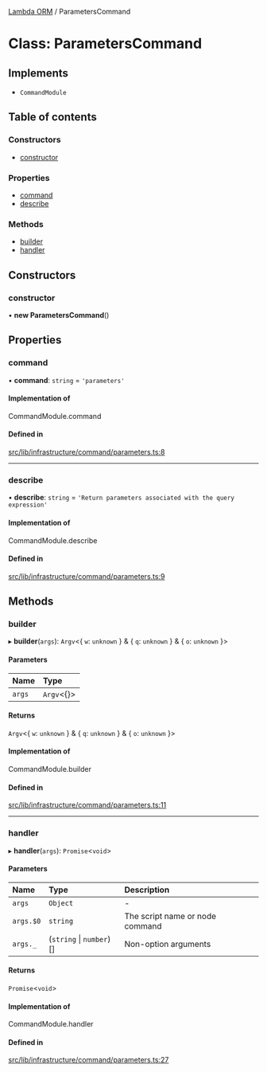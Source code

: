 [Lambda ORM](../README.md) / ParametersCommand

# Class: ParametersCommand

## Implements

- `CommandModule`

## Table of contents

### Constructors

- [constructor](ParametersCommand.md#constructor)

### Properties

- [command](ParametersCommand.md#command)
- [describe](ParametersCommand.md#describe)

### Methods

- [builder](ParametersCommand.md#builder)
- [handler](ParametersCommand.md#handler)

## Constructors

### constructor

• **new ParametersCommand**()

## Properties

### command

• **command**: `string` = `'parameters'`

#### Implementation of

CommandModule.command

#### Defined in

[src/lib/infrastructure/command/parameters.ts:8](https://github.com/FlavioLionelRita/lambdaorm-cli/blob/abfd6c6/src/lib/infrastructure/command/parameters.ts#L8)

___

### describe

• **describe**: `string` = `'Return parameters associated with the query expression'`

#### Implementation of

CommandModule.describe

#### Defined in

[src/lib/infrastructure/command/parameters.ts:9](https://github.com/FlavioLionelRita/lambdaorm-cli/blob/abfd6c6/src/lib/infrastructure/command/parameters.ts#L9)

## Methods

### builder

▸ **builder**(`args`): `Argv`<{ `w`: `unknown`  } & { `q`: `unknown`  } & { `o`: `unknown`  }\>

#### Parameters

| Name | Type |
| :------ | :------ |
| `args` | `Argv`<{}\> |

#### Returns

`Argv`<{ `w`: `unknown`  } & { `q`: `unknown`  } & { `o`: `unknown`  }\>

#### Implementation of

CommandModule.builder

#### Defined in

[src/lib/infrastructure/command/parameters.ts:11](https://github.com/FlavioLionelRita/lambdaorm-cli/blob/abfd6c6/src/lib/infrastructure/command/parameters.ts#L11)

___

### handler

▸ **handler**(`args`): `Promise`<`void`\>

#### Parameters

| Name | Type | Description |
| :------ | :------ | :------ |
| `args` | `Object` | - |
| `args.$0` | `string` | The script name or node command |
| `args._` | (`string` \| `number`)[] | Non-option arguments |

#### Returns

`Promise`<`void`\>

#### Implementation of

CommandModule.handler

#### Defined in

[src/lib/infrastructure/command/parameters.ts:27](https://github.com/FlavioLionelRita/lambdaorm-cli/blob/abfd6c6/src/lib/infrastructure/command/parameters.ts#L27)
